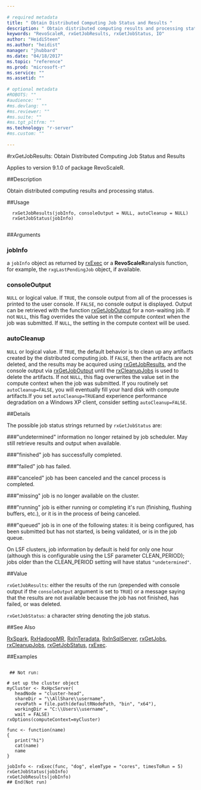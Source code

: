```yaml
--- 
 
# required metadata 
title: " Obtain Distributed Computing Job Status and Results " 
description: " Obtain distributed computing results and processing status. " 
keywords: "RevoScaleR, rxGetJobResults, rxGetJobStatus, IO" 
author: "HeidiSteen"
ms.author: "heidist" 
manager: "jhubbard" 
ms.date: "04/18/2017" 
ms.topic: "reference" 
ms.prod: "microsoft-r" 
ms.service: "" 
ms.assetid: "" 
 
# optional metadata 
#ROBOTS: "" 
#audience: "" 
#ms.devlang: "" 
#ms.reviewer: "" 
#ms.suite: "" 
#ms.tgt_pltfrm: "" 
ms.technology: "r-server" 
#ms.custom: "" 
 
--- 
```

 
 
 
 #rxGetJobResults:  Obtain Distributed Computing Job Status and Results 

 Applies to version 9.1.0 of package RevoScaleR.
 
 
 ##Description
 
Obtain distributed computing results and processing status.
 
 
 ##Usage

```   
  rxGetJobResults(jobInfo, consoleOutput = NULL, autoCleanup = NULL)
  rxGetJobStatus(jobInfo)
 
```
 
 
 ##Arguments

   
    
 ### jobInfo
 a `jobInfo` object as returned by [rxExec](rxexec.md) or a **RevoScaleR**analysis function, for example, the `rxgLastPendingJob` object, if available. 
  
  
  
 ### consoleOutput
 `NULL` or logical value. If `TRUE`, the console output from  all of the processes is printed to the user console. If `FALSE`,  no console output is displayed. Output can be retrieved with the function  [rxGetJobOutput](rxgetjoboutput.md) for a non-waiting job. If not `NULL`,  this flag overrides the  value set in the compute context when the job was submitted. If `NULL`,  the setting in the compute context will be used. 
  
  
  
    
 ### autoCleanup
 `NULL` or logical value. If `TRUE`, the default behavior is to clean up  any artifacts created by the distributed computing job. If `FALSE`, then the  artifacts are not deleted, and the results may be acquired using [rxGetJobResults](rxgetjobresults.md),  and the console output via [rxGetJobOutput](rxgetjoboutput.md) until the [rxCleanupJobs](rxcleanup.md) is used to delete the artifacts.  If not `NULL`, this flag overwrites the value set in the compute context when the job was submitted. If you routinely set `autoCleanup=FALSE`, you will eventually fill your hard disk with compute artifacts.If you set `autoCleanup=TRUE`and experience performance degradation on a Windows XP client, consider setting `autoCleanup=FALSE`. 
  
 
 
 
 
 ##Details
 

The possible job status strings returned by `rxGetJobStatus` are:


###"undetermined"
information no longer retained by job scheduler.  May still retrieve results  and output when available.


###"finished"
job has successfully completed.


###"failed"
job has failed.


###"canceled"
job has been canceled and the cancel process is completed.


###"missing"
job is no longer available on the cluster.


###"running"
job is either running or completing it's run (finishing, flushing buffers, etc.), or it is in the process of being canceled.


###"queued"
job is in one of the following states:   it is being configured, has been submitted but has not started, is being validated, or is in the job queue.




On LSF clusters, job information by default is held for only one hour (although this is configurable using
the LSF parameter CLEAN_PERIOD); jobs older than the CLEAN_PERIOD setting will have status `"undetermined"`. 

 
 
 
 ##Value
 
`rxGetJobResults`: either the results of the run (prepended with console output if the
`consoleOutput` argument is set to `TRUE`) or a message saying that the results are 
not available because the job has not finished, has failed, or was deleted. 

`rxGetJobStatus`: a character string denoting the job status.
 
 ##See Also
 
[RxSpark](rxspark.md),
[RxHadoopMR](rxhadoopmr.md),
[RxInTeradata](rxinteradata.md), 
[RxInSqlServer](rxinsqlserver.md),
[rxGetJobs](rxgetjobs.md), 
[rxCleanupJobs](rxcleanup.md),
[rxGetJobStatus](rxgetjobresults.md),
[rxExec](rxexec.md).
   
 ##Examples

 ```
   
  ## Not run:
 
# set up the cluster object
myCluster <- RxHpcServer(
    headNode = "cluster-head", 
    shareDir = "\\AllShare\\username",
    revoPath = file.path(defaultRNodePath, "bin", "x64"), 
    workingDir = "C:\\Users\\username", 
    wait = FALSE)
rxOptions(computeContext=myCluster)

func <- function(name)
{
    print("hi")
    cat(name)
    name
}

jobInfo <- rxExec(func, "dog", elemType = "cores", timesToRun = 5)
rxGetJobStatus(jobInfo)
rxGetJobResults(jobInfo)
 ## End(Not run) 
  
 
```
 
 
 
